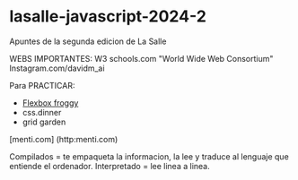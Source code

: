# lasalle-javascript-2024-2
Apuntes de la segunda edicion de La Salle

WEBS IMPORTANTES:
W3 schools.com "World Wide Web Consortium"
Instagram.com/davidm_ai

Para PRACTICAR:
- [Flexbox froggy](http:....)
- css.dinner
- grid garden

[menti.com] (http:menti.com)




Compilados = te empaqueta la informacion, la lee y traduce al lenguaje que entiende el ordenador.
Interpretado = lee linea a linea.
